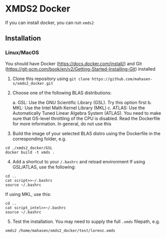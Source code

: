 # XMDS2 Docker
If you can install docker, you can run `xmds2`

## Installation
### Linux/MacOS
You should have Docker (https://docs.docker.com/install/) and Git (https://git-scm.com/book/en/v2/Getting-Started-Installing-Git) installed

1. Clone this repository using `git clone https://github.com/mahasen-s/xmds2_docker.git`
2. Choose one of the following BLAS distributions:

    a. GSL: Use the GNU Scientific Library (GSL). Try this option first
    b. MKL: Use the Intel Math Kernel Library (MKL)
    c. ATLAS: Use the Automatically Tuned Linear Algebra System (ATLAS). You need to make sure that OS-level throttling of the CPU is disabled. Read the Dockerfile for more information. In general, do not use this

3. Build the image of your selected BLAS distro using the Dockerfile in the corresponding folder, e.g. 
```
cd ./xmds2_docker/GSL
docker build -t xmds .
```
4. Add a shortcut to your `/.bashrc` and reload environment
If using GSL/ATLAS, use the following:
```
cd ..
cat script>>~/.bashrc
source ~/.bashrc
```

If using MKL, use this:
```
cd ..
cat script_intel>>~/.bashrc
source ~/.bashrc
```


5. Test the installation. You may need to supply the full `.xmds` filepath, e.g.
```
xmds2 /home/mahasen/xmds2_docker/test/lorenz.xmds
```

